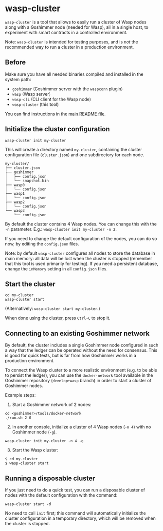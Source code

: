 # wasp-cluster

`wasp-cluster` is a tool that allows to easily run a cluster of Wasp nodes along
with a Goshimmer node (needed for Wasp), all in a single host, to experiment
with smart contracts in a controlled environment.

Note: `wasp-cluster` is intended for testing purposes, and is *not* the
recommended way to run a cluster in a production environment.

## Before

Make sure you have all needed binaries compiled and installed in the system
path:

* `goshimmer` (Goshimmer server with the `waspconn` plugin)
* `wasp` (Wasp server)
* `wasp-cli` (CLI client for the Wasp node)
* `wasp-cluster` (this tool)

You can find instructions in
the [main README file](../../../readme.md#Prerequisites).

## Initialize the cluster configuration

```
wasp-cluster init my-cluster
```

This will create a directory named `my-cluster`, containing the cluster
configuration file (`cluster.json`) and one subdirectory for each node.

```
my-cluster/
├── cluster.json
├── goshimmer
│   ├── config.json
│   └── snapshot.bin
├── wasp0
│   └── config.json
├── wasp1
│   └── config.json
├── wasp2
│   └── config.json
└── wasp3
    └── config.json
```

By default the cluster contains 4 Wasp nodes. You can change this with the
`-n` parameter. E.g.: `wasp-cluster init my-cluster -n 2`.

If you need to change the default configuration of the nodes, you can do so now,
by editing the `config.json` files.

Note: by default `wasp-cluster` configures all nodes to store the database in
main memory: all data will be lost when the cluster is stopped (remember that
this tool is used primarily for testing). If you need a persistent database,
change the `inMemory` setting in all `config.json` files.

## Start the cluster

```
cd my-cluster
wasp-cluster start
```

(Alternatively: `wasp-cluster start my-cluster`.)

When done using the cluster, press `Ctrl-C` to stop it.

## Connecting to an existing Goshimmer network

By default, the cluster includes a single Goshimmer node configured in such a
way that the ledger can be operated without the need for consensus. This is good
for quick tests, but is far from how Goshimmer works in a production
environment.

To connect the Wasp cluster to a more realistic environment (e.g. to be able to
persist the ledger), you can use the `docker-network` tool available in the
Goshimmer repository (`develop+wasp` branch) in order to start a cluster of
Goshimmer nodes.

Example steps:

1. Start a Goshimmer network of 2 nodes:

```
cd <goshimmer>/tools/docker-network
./run.sh 2 0
```

2. In another console, initialize a cluster of 4 Wasp nodes (`-n 4`) with no
   Goshimmer node (`-g`).

```
wasp-cluster init my-cluster -n 4 -g
```

3. Start the Wasp cluster:

```
$ cd my-cluster
$ wasp-cluster start
```

## Running a disposable cluster

If you just need to do a quick test, you can run a disposable cluster of nodes
with the default configuration with the command:

```
wasp-cluster start -d
```

No need to call `init` first; this command will automatically initialize the
cluster configuration in a temporary directory, which will be removed when the
cluster is stopped.
